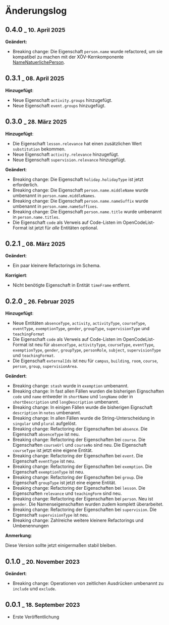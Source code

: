 # Änderungslog

## 0.4.0 <small>_ 10. April 2025</small>

**Geändert:**

+ Breaking change: Die Eigenschaft `person.name` wurde refactored, um sie kompatibel zu machen mit der XÖV-Kernkomponente [NameNatuerlichePerson](https://www.xrepository.de/details/urn:xoev-de:kosit:xoev:kernkomponente:namenatuerlicheperson).

## 0.3.1 <small>_ 08. April 2025</small>

**Hinzugefügt**:

+ Neue Eigenschaft `activity.groups` hinzugefügt.
+ Neue Eigenschaft `event.groups` hinzugefügt.

## 0.3.0 <small>_ 28. März 2025</small>

**Hinzugefügt**:

+ Die Eigenschaft `lesson.relevance` hat einen zusätzlichen Wert `substitution` bekommen.
+ Neue Eigenschaft `activity.relevance` hinzugefügt.
+ Neue Eigenschaft `supervision.relevance` hinzugefügt.

**Geändert**:

+ Breaking change: Die Eigenschaft `holiday.holidayType` ist jetzt erforderlich.
+ Breaking change: Die Eigenschaft `person.name.middleName` wurde umbenannt in `person.name.middleNames`.
+ Breaking change: Die Eigenschaft `person.name.nameSuffix` wurde umbenannt in `person.name.nameSuffixes`.
+ Breaking change: Die Eigenschaft `person.name.title` wurde umbenannt in `person.name.titles`.
+ Die Eigenschaft `code` als Verweis auf Code-Listen im OpenCodeList-Format ist jetzt für *alle* Entitäten optional. 

## 0.2.1 <small>_ 08. März 2025</small>

**Geändert**:

+ Ein paar kleinere Refactorings im Schema.

**Korrigiert**:

+ Nicht benötigte Eigenschaft in Entität `timeFrame` entfernt.

## 0.2.0 <small>_ 26. Februar 2025</small>

**Hinzugefügt**:

+ Neue Entitäten `absenceType`, `activity`, `activityType`, `courseType`, `eventType`, `exemptionType`, `gender`, `groupType`, `supervisionType` und `teachingFormat`
+ Die Eigenschaft `code` als Verweis auf Code-Listen im OpenCodeList-Format ist neu für `absenceType`, `activityType`, `courseType`, `eventType`, `exemptionType`, `gender`, `groupType`, `personRole`, `subject`, `supervisionType` und `teachingFormat`.
+ Die Eigenschaft `externalIds` ist neu für `campus`, `building`, `room`, `course`, `person`, `group`, `supervisionArea`.

**Geändert**:

+ Breaking change: `stash` wurde in `exemption` umbenannt. 
+ Breaking change: In fast allen Fällen wurden die bisherigen Eignschaften `code` und `name` entweder in `shortName` und `longName` oder in `shortDescription` und `longDescription` umbenannt.
+ Breaking change: In einigen Fällen wurde die bisherigen Eignschaft `description` in `notes` umbenannt.
+ Breaking change: In allen Fällen wurde die String-Unterscheidung in `singular` und `plural` aufgelöst.
+ Breaking change: Refactoring der Eigenschaften bei `absence`. Die Eigenschaft `absenceType` ist neu.
+ Breaking change: Refactoring der Eigenschaften bei `course`. Die Eigenschaften `courseUrl` und `courseNo` sind neu. Die Eigenschaft `courseType` ist jetzt eine eigene Entität.
+ Breaking change: Refactoring der Eigenschaften bei `event`. Die Eigenschaft `eventType` ist neu.
+ Breaking change: Refactoring der Eigenschaften bei `exemption`. Die Eigenschaft `exemptionType` ist neu.
+ Breaking change: Refactoring der Eigenschaften bei `group`. Die Eigenschaft `groupType` ist jetzt eine eigene Entität.
+ Breaking change: Refactoring der Eigenschaften bei `lesson`. Die Eigenschaften `relevance` und `teachingForm` sind neu.
+ Breaking change: Refactoring der Eigenschaften bei `person`. Neu ist `gender`. Die Namenseigenschaften wurden zudem komplett überarbeitet.
+ Breaking change: Refactoring der Eigenschaften bei `supervision`. Die Eigenschaft `supervisionType` ist neu.
+ Breaking change: Zahlreiche weitere kleinere Refactorings und Umbenennungen

**Anmerkung**:

Diese Version sollte jetzt einigermaßen stabil bleiben.

## 0.1.0 <small>_ 20. November 2023</small>

**Geändert**:

+ Breaking change: Operationen von zeitlichen Ausdrücken umbenannt zu `include` und `exclude`.

## 0.0.1 <small>_ 18. September 2023</small>

+ Erste Veröffentlichung